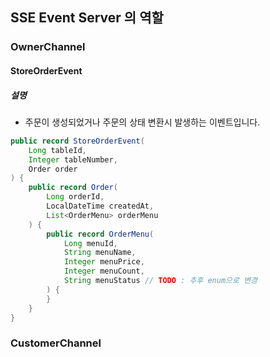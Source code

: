 ## SSE Event Server 의 역할

### OwnerChannel

#### StoreOrderEvent

##### 설명

- 주문이 생성되었거나 주문의 상태 변환시 발생하는 이벤트입니다.

```java
public record StoreOrderEvent(
	Long tableId,
	Integer tableNumber,
	Order order
) {
	public record Order(
		Long orderId,
		LocalDateTime createdAt,
		List<OrderMenu> orderMenu
	) {
		public record OrderMenu(
			Long menuId,
			String menuName,
			Integer menuPrice,
			Integer menuCount,
			String menuStatus // TODO : 추후 enum으로 변경
		) {
		}
	}
}
```

### CustomerChannel
